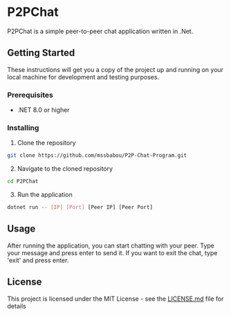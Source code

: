 # P2PChat

P2PChat is a simple peer-to-peer chat application written in .Net.

## Getting Started

These instructions will get you a copy of the project up and running on your local machine for development and testing purposes.

### Prerequisites

- .NET 8.0 or higher

### Installing

1. Clone the repository
```bash
git clone https://github.com/mssbabou/P2P-Chat-Program.git
```
2. Navigate to the cloned repository
```bash
cd P2PChat
```
3. Run the application
```bash
dotnet run -- [IP] [Port] [Peer IP] [Peer Port]
```

## Usage

After running the application, you can start chatting with your peer. Type your message and press enter to send it. If you want to exit the chat, type 'exit' and press enter.

## License

This project is licensed under the MIT License - see the [LICENSE.md](https://github.com/mssbabou/P2P-Chat-Program/blob/main/LICENSE) file for details